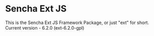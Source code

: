 # Sencha Ext JS

This is the Sencha Ext JS Framework Package, or just "ext" for short.
Current version - 6.2.0 (ext-6.2.0-gpl)
